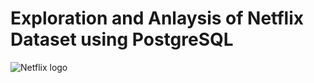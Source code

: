 # Exploration and Anlaysis of Netflix Dataset using PostgreSQL

![Netflix logo](https://github.com/najirh/netflix_sql_project/blob/main/logo.png)
